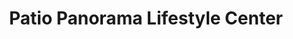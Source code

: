 ---
title: "Patio Panorama Lifestyle Center"
url: /santiago-de-surco/patio-panorama-lifestyle-center/
shop: Einkaufszentrum
---